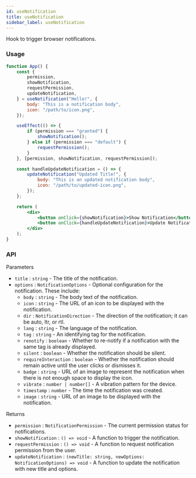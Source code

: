 ```yaml
---
id: useNotification
title: useNotification
sidebar_label: useNotification
---
```


Hook to trigger browser notifications.

### Usage

```jsx
function App() {
	const {
		permission,
		showNotification,
		requestPermission,
		updateNotification,
	} = useNotification("Hello!", {
		body: "This is a notification body",
		icon: "/path/to/icon.png",
	});

	useEffect(() => {
		if (permission === "granted") {
			showNotification();
		} else if (permission === "default") {
			requestPermission();
		}
	}, [permission, showNotification, requestPermission]);

	const handleUpdateNotification = () => {
		updateNotification("Updated Title!", {
			body: "This is an updated notification body",
			icon: "/path/to/updated-icon.png",
		});
	};

	return (
		<div>
			<button onClick={showNotification}>Show Notification</button>
			<button onClick={handleUpdateNotification}>Update Notification</button>
		</div>
	);
}
```

### API

Parameters

- `title` : `string` - The title of the notification.
- `options` : `NotificationOptions` - Optional configuration for the notification. These include:
  - `body` : `string` - The body text of the notification.
  - `icon` : `string` - The URL of an icon to be displayed with the notification.
  - `dir` : `NotificationDirection` - The direction of the notification; it can be auto, ltr, or rtl.
  - `lang` : `string` - The language of the notification.
  - `tag` : `string` - An identifying tag for the notification.
  - `renotify` : `boolean` - Whether to re-notify if a notification with the same tag is already displayed.
  - `silent` : `boolean` - Whether the notification should be silent.
  - `requireInteraction` : `boolean` - Whether the notification should remain active until the user clicks or dismisses it.
  - `badge` : `string` - URL of an image to represent the notification when there is not enough space to display the icon.
  - `vibrate` : `number | number[]` - A vibration pattern for the device.
  - `timestamp` : `number` - The time the notification was created.
  - `image` : `string` - URL of an image to be displayed with the notification.

Returns

- `permission` : `NotificationPermission` - The current permission status for notifications.
- `showNotification` : `() => void` - A function to trigger the notification.
- `requestPermission` : `() => void` - A function to request notification permission from the user.
- `updateNotification` : `(newTitle: string, newOptions: NotificationOptions) => void` - A function to update the notification with new title and options.
